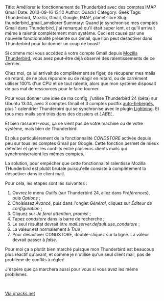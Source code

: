 Title: Améliorer le fonctionnement de Thunderbird avec des comptes IMAP Gmail
Date: 2013-09-16 13:10
Author: Quack1
Category: Geek
Tags: Thunderbird, Mozilla, Gmail, Google, IMAP, planet-libre
Slug: thunderbird_gmail_ameliorer
Summary: Quand je synchronise mes comptes Gmail dans Thunderbird, j'ai remarqué qu'il était super lent, et qu'il arrivait même à ralentir complètement mon système. Ceci est causé par une nouvelle fonctionnalité présente sur Gmail, que l'on peut désactiver dans Thunderbird pour lui donner un coup de boost!

Si comme moi vous accédez à votre compte Gmail depuis [Mozilla Thunderbird](/tag/thunderbird.html), vous avez peut-être déjà observé des ralentissements de ce dernier.

Chez moi, ça lui arrivait de complêtement se figer, de récupérer mes mails en retard, de ne plus répondre ou de réagir en retard, ou de carrément utiliser 100% d'un CPU et de tout ralentir, alors que mon système disposait de pas mal de ressources pour le faire tourner. 

Pour vous donner une idée de ma config, j'utilise Thunderbird 24 (bêta) sur Ubuntu 13.04, avec 3 comptes Gmail et 3 comptes postfix [auto-hebergés](/pages/contact.html), plus 1 calendrier Thunderbird qui se synchronise avec le plugin [Lightning](http://www.mozilla.org/projects/calendar/). Et tous mes mails sont triés dans des dossiers et _LABEL_.

Et bien rassurez-vous, ça ne vient pas de votre machine ou de votre système, mais bien de Thunderbird.

Et plus particulièrement de la fonctionnalité _CONDSTORE_ activée depuis peu sur tous les comptes Gmail par Google. Cette fonction permet de mieux détecter et gérer les conflits entre plusieurs clients mails qui synchroniseraient les mêmes comptes.

La solution, pour empêcher que cette fonctionnalité ralentisse Mozilla THunderbird est plutôt brutale puisqu'elle consiste à complètement la désactiver dans le client mail. 

Pour cela, les étapes sont les suivantes :

1. Ouvrez le menu _Outils_ (sur Thunderbird 24, allez dans _Préférences_), puis _Options_ ;
1. Choisissez _Avancé_, puis dans l'onglet _Général_, cliquez sur _Éditeur de configuration_ ;
1. Cliquez sur _Je ferai attention, promis!_ ;
1. Tapez _condstore_ dans la barre de recherche ;
1. Le seul résultat devrait être _mail.server.default.use_condstore_ ;
1. La valeur est normalement à _True_ ;
1. Pour désactiver CONDSTORE, double-cliquez sur la ligne. La valeur devrait passer à _false_.


Pour moi ça a plutôt bien marché puisque mon Thunderbird est beaucoup plus réactif qu'avant, et comme je n'utilise qu'un seul client mail, pas de problème de conflits à régler!

J'espère que ça marchera aussi pour vous si vous avez les même problèmes.

&nbsp;

[Via ghacks.net](http://www.ghacks.net/2013/09/07/fix-gmail-imap-slows-thunderbird-mails-arriving-timely-fashion/)